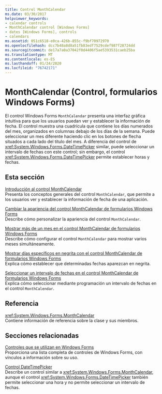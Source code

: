 ```yaml
---
title: Control MonthCalendar
ms.date: 03/30/2017
helpviewer_keywords:
- calendar controls
- MonthCalendar control [Windows Forms]
- dates [Windows Forms], controls
- calendars
ms.assetid: 051c6518-e0ca-426b-855c-f9bf70972970
ms.openlocfilehash: dcc7b48a8d8a51fb83edf7529cdef987f28724dd
ms.sourcegitcommit: de17a7a0a37042f0d4406f5ae5393531caeb25ba
ms.translationtype: MT
ms.contentlocale: es-ES
ms.lasthandoff: 01/24/2020
ms.locfileid: "76742171"
---
```

# <a name="monthcalendar-control-windows-forms"></a>MonthCalendar (Control, formularios Windows Forms)
El control Windows Forms `MonthCalendar` presenta una interfaz gráfica intuitiva para que los usuarios puedan ver y establecer la información de fecha. El control muestra una cuadrícula que contiene los días numerados del mes, organizados en columnas debajo de los días de la semana. Puede seleccionar un mes diferente haciendo clic en los botones de flecha situados a cada lado del título del mes. A diferencia del control de <xref:System.Windows.Forms.DateTimePicker> similar, puede seleccionar un intervalo de fechas con este control; sin embargo, el control <xref:System.Windows.Forms.DateTimePicker> permite establecer horas y fechas.  
  
## <a name="in-this-section"></a>Esta sección  
 [Introducción al control MonthCalendar](monthcalendar-control-overview-windows-forms.md)  
 Presenta los conceptos generales del control `MonthCalendar`, que permite a los usuarios ver y establecer la información de fecha de una aplicación.  
  
 [Cambiar la apariencia del control MonthCalendar de formularios Windows Forms](how-to-change-monthcalendar-control-appearance.md)  
 Describe cómo personalizar la apariencia del control `MonthCalendar`.  
  
 [Mostrar más de un mes en el control MonthCalendar de formularios Windows Forms](display-more-than-one-month-wf-monthcalendar-control.md)  
 Describe cómo configurar el control `MonthCalendar` para mostrar varios meses simultáneamente.  
  
 [Mostrar días específicos en negrita con el control MonthCalendar de formularios Windows Forms](display-specific-days-in-bold-with-wf-monthcalendar-control.md)  
 Explica cómo establecer que determinadas fechas aparezcan en negrita.  
  
 [Seleccionar un intervalo de fechas en el control MonthCalendar de formularios Windows Forms](how-to-select-a-range-of-dates-in-the-windows-forms-monthcalendar-control.md)  
 Explica cómo seleccionar mediante programación un intervalo de fechas en el control `MonthCalendar`.  
  
## <a name="reference"></a>Referencia  
 <xref:System.Windows.Forms.MonthCalendar>  
 Contiene información de referencia sobre la clase y sus miembros.  
  
## <a name="related-sections"></a>Secciones relacionadas  
 [Controles que se utilizan en Windows Forms](controls-to-use-on-windows-forms.md)  
 Proporciona una lista completa de controles de Windows Forms, con vínculos a información sobre su uso.  
  
 [Control DateTimePicker](datetimepicker-control-windows-forms.md)  
 Describe un control similar a <xref:System.Windows.Forms.MonthCalendar>, aunque el control <xref:System.Windows.Forms.DateTimePicker> también permite seleccionar una hora y no permite seleccionar un intervalo de fechas.
